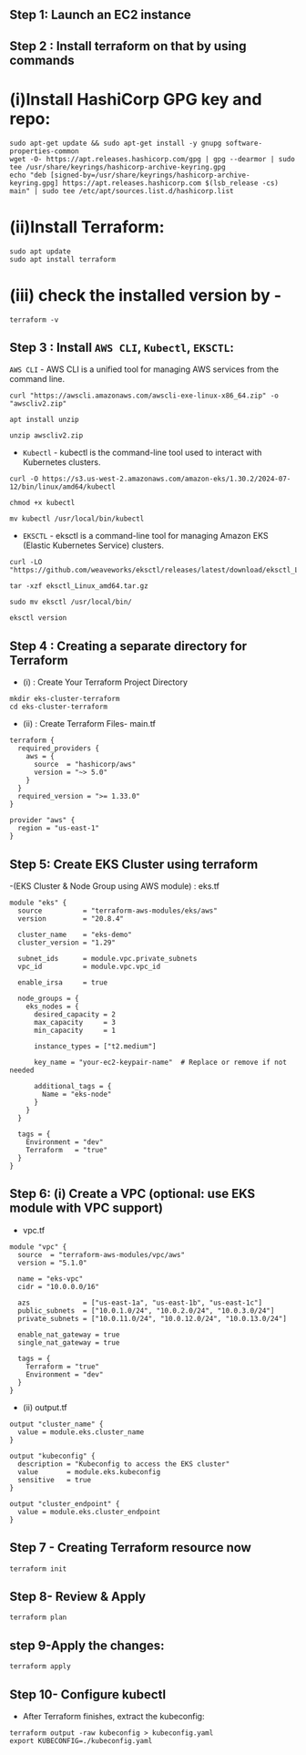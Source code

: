 ## Step 1: Launch an EC2 instance 
## Step 2 : Install terraform on that by using commands 

 # (i)Install HashiCorp GPG key and repo:

```
sudo apt-get update && sudo apt-get install -y gnupg software-properties-common
wget -O- https://apt.releases.hashicorp.com/gpg | gpg --dearmor | sudo tee /usr/share/keyrings/hashicorp-archive-keyring.gpg
echo "deb [signed-by=/usr/share/keyrings/hashicorp-archive-keyring.gpg] https://apt.releases.hashicorp.com $(lsb_release -cs) main" | sudo tee /etc/apt/sources.list.d/hashicorp.list
```

# (ii)Install Terraform:

```
sudo apt update
sudo apt install terraform
```

# (iii) check the installed version by - 
```
terraform -v
```

## Step 3 : Install ```AWS CLI```, ```Kubectl```, ```EKSCTL```:
 ```AWS CLI``` - AWS CLI is a unified tool for managing AWS services from the command line.

```
curl "https://awscli.amazonaws.com/awscli-exe-linux-x86_64.zip" -o "awscliv2.zip"

apt install unzip

unzip awscliv2.zip
```

- ```Kubectl``` - kubectl is the command-line tool used to interact with Kubernetes clusters.
```
curl -O https://s3.us-west-2.amazonaws.com/amazon-eks/1.30.2/2024-07-12/bin/linux/amd64/kubectl

chmod +x kubectl

mv kubectl /usr/local/bin/kubectl
```    
- ```EKSCTL``` - eksctl is a command-line tool for managing Amazon EKS (Elastic Kubernetes Service) clusters.
```
curl -LO "https://github.com/weaveworks/eksctl/releases/latest/download/eksctl_Linux_amd64.tar.gz"

tar -xzf eksctl_Linux_amd64.tar.gz

sudo mv eksctl /usr/local/bin/

eksctl version
```


## Step 4 :  Creating a separate directory for Terraform 

 - (i) : Create Your Terraform Project Directory
```
mkdir eks-cluster-terraform
cd eks-cluster-terraform
```

- (ii) : Create Terraform Files- main.tf


```
terraform {
  required_providers {
    aws = {
      source  = "hashicorp/aws"
      version = "~> 5.0"
    }
  }
  required_version = ">= 1.33.0"
}

provider "aws" {
  region = "us-east-1"
}

```


## Step 5: Create EKS Cluster using terraform

-(EKS Cluster & Node Group using AWS module) : eks.tf

```
module "eks" {
  source          = "terraform-aws-modules/eks/aws"
  version         = "20.8.4"

  cluster_name    = "eks-demo"
  cluster_version = "1.29"

  subnet_ids      = module.vpc.private_subnets
  vpc_id          = module.vpc.vpc_id

  enable_irsa     = true

  node_groups = {
    eks_nodes = {
      desired_capacity = 2
      max_capacity     = 3
      min_capacity     = 1

      instance_types = ["t2.medium"]

      key_name = "your-ec2-keypair-name"  # Replace or remove if not needed

      additional_tags = {
        Name = "eks-node"
      }
    }
  }

  tags = {
    Environment = "dev"
    Terraform   = "true"
  }
}

```

## Step 6:  (i) Create a VPC (optional: use EKS module with VPC support)

- vpc.tf

```
module "vpc" {
  source  = "terraform-aws-modules/vpc/aws"
  version = "5.1.0"

  name = "eks-vpc"
  cidr = "10.0.0.0/16"

  azs             = ["us-east-1a", "us-east-1b", "us-east-1c"]
  public_subnets  = ["10.0.1.0/24", "10.0.2.0/24", "10.0.3.0/24"]
  private_subnets = ["10.0.11.0/24", "10.0.12.0/24", "10.0.13.0/24"]

  enable_nat_gateway = true
  single_nat_gateway = true

  tags = {
    Terraform = "true"
    Environment = "dev"
  }
}

```
- (ii) output.tf

```
output "cluster_name" {
  value = module.eks.cluster_name
}

output "kubeconfig" {
  description = "Kubeconfig to access the EKS cluster"
  value       = module.eks.kubeconfig
  sensitive   = true
}

output "cluster_endpoint" {
  value = module.eks.cluster_endpoint
}
```


## Step 7 - Creating Terraform resource now

```
terraform init
```

## Step 8-  Review & Apply

```
terraform plan
```

## step 9-Apply the changes:

```
terraform apply
```

## Step 10- Configure kubectl
- After Terraform finishes, extract the kubeconfig:
```
terraform output -raw kubeconfig > kubeconfig.yaml
export KUBECONFIG=./kubeconfig.yaml
```





